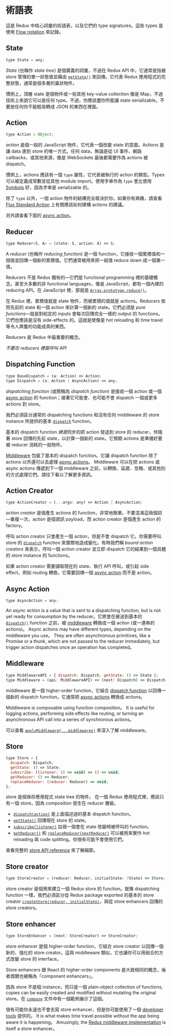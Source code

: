 # 術語表

這是 Redux 中核心詞彙的術語表，以及它們的 type signatures。這些 types 是使用 [Flow notation](http://flowtype.org/docs/quick-reference.html) 來記錄。

## State

```js
type State = any;
```

*State* (也稱作 *state tree*) 是個廣義的詞彙，不過在 Redux API 中，它通常是指被 store 管理的單一狀態值並藉由 [`getState()`](api/Store.md#getState) 來回傳。它代表 Redux 應用程式的完整狀態，通常是個多層的巢狀物件。

慣例上，頂層 state 是個物件或一些其他 key-value collection 像是 Map，不過技術上來說它可以是任何 type。不過，你應該盡你所能讓 state serializable。不要放任何你不能輕易轉成 JSON 的東西在裡面。

## Action

```js
type Action = Object;
```

*action* 是個一般的 JavaScript 物件，它代表一個改變 state 的意圖。Actions 是讓 data 進到 store 的唯一方式。任何 data，無論是從 UI 事件、網路 callbacks、或其他來源，像是 WebSockets 最後都需要作為 actions 被 dispatch。

慣例上，actions 應該有一個 `type` 屬性，它代表被執行的 action 的類型。Types 可以被定義成常數並從其他 module import。使用字串作為 `type` 會比使用 [Symbols](https://developer.mozilla.org/en/docs/Web/JavaScript/Reference/Global_Objects/Symbol) 好，因為字串是 serializable 的。

除了 `type` 以外，一個 action 物件的結構完全取決於你。如果你有興趣，請查看 [Flux Standard Action](https://github.com/acdlite/flux-standard-action) 上有關應該如何建構 actions 的建議。

另外請查看下面的 [async action](#async-action)。

## Reducer

```js
type Reducer<S, A> = (state: S, action: A) => S;
```

A *reducer* (也稱作 *reducing function*) 是一個 function，它接收一個累積值和一個值並回傳一個新的累積值。它們通常被用來把一組值 reduce down 成一個單一值。

Reducers 不是 Redux 獨有的—它們是 functional programming 裡的基礎概念。甚至大多數的非 functional languages，像是 JavaScript，都有一個內建的 reducing API。在 JavaScript 裡，那就是 [`Array.prototype.reduce()`](https://developer.mozilla.org/en-US/docs/Web/JavaScript/Reference/Global_Objects/Array/Reduce)。

在 Redux 裡，累積值就是 state 物件，而被累積的值就是 actions。Reducers 依照先前的 state 和一個 action 來計算一個新的 state。它們必須是 *pure functions*—就是對給定的 inputs 會每次回傳完全一樣的 output 的 functions。它們也應該是沒有 side-effects 的。這就是使像是 hot reloading 和 time travel 等令人興奮的功能成真的東西。

Reducers 是 Redux 中最重要的概念。

*不要在 reducers 裡面呼叫 API*

## Dispatching Function

```js
type BaseDispatch = (a: Action) => Action;
type Dispatch = (a: Action | AsyncAction) => any;
```

*dispatching function* (或簡稱為 *dispatch function*) 是接收一個 action 或一個 [async action](#async-action) 的 function；接著它可能會、也可能不會 dispatch 一個或更多 actions 到 store。

我們必須區分通常的 dispatching functions 和沒有任何 middleware 的 store instance 所提供的基本 [`dispatch`](api/Store.md#dispatch) function。

基本的 dispatch function *總是*同步的把 action 發送到 store 的 reducer，伴隨著 store 回傳的先前 state，以計算一個新的 state。它預期 actions 是準備好要被 reducer 消耗的一般物件。

[Middleware](#middleware) 包裝了基本的 dispatch function。它讓 dispatch function 除了 actions 以外還可以去處理 [async actions](#async-action)。 Middleware 可以在把 actions 或 async actions 傳遞到下一個 middleware 之前，以轉換、延遲、忽略、或其他別的方式處理它們。請往下看以了解更多資訊。

## Action Creator

```js
type ActionCreator = (...args: any) => Action | AsyncAction;
```

*action creator* 是個產生 actions 的 function，非常地簡單。不要混淆這兩個詞—重複一次，action 是個資訊 payload，而 action creator 是個產生 action 的 factory。

呼叫 action creator 只會產生一個 action，但是不會 dispatch 它。你需要呼叫 store 的 [`dispatch`](api/Store.md#dispatch) function 來實際地造成變化。有時我們稱 *bound action creators* 來表示，呼叫一個 action creator 並立即 dispatch 它的結果到一個具體的 store instance 的 functions。

如果 action creator 需要讀取現在的 state、執行 API 呼叫，或引起 side effect，例如 routing 轉換，它需要回傳一個 [async action](#async-action) 而不是 action。

## Async Action

```js
type AsyncAction = any;
```

An *async action* is a value that is sent to a dispatching function, but is not yet ready for consumption by the reducer。它將會在被送到基本的 [`dispatch()`](api/Store.md#dispatch) function 之前，被 [middleware](#middleware) 轉換成一個 action (或一連串的 actions)。 Async actions may have different types, depending on the middleware you use。 They are often asynchronous primitives, like a Promise or a thunk, which are not passed to the reducer immediately, but trigger action dispatches once an operation has completed。

## Middleware

```js
type MiddlewareAPI = { dispatch: Dispatch, getState: () => State };
type Middleware = (api: MiddlewareAPI) => (next: Dispatch) => Dispatch;
```

middleware 是一個 higher-order function，它組合 [dispatch function](#dispatching-function) 以回傳一個新的 dispatch function。它通常把 [async actions](#async-action) 轉換成 actions。

Middleware is composable using function composition。 It is useful for logging actions, performing side effects like routing, or turning an asynchronous API call into a series of synchronous actions。

可以查看 [`applyMiddleware(...middlewares)`](./api/applyMiddleware.md) 來深入了解 middleware。

## Store

```js
type Store = {
  dispatch: Dispatch;
  getState: () => State;
  subscribe: (listener: () => void) => () => void;
  getReducer: () => Reducer;
  replaceReducer: (reducer: Reducer) => void;
};
```

store 是個保存應用程式 state tree 的物件。
在一個 Redux 應用程式裡，應該只有一個 store，因為 composition 發生在 reducer 層級。

- [`dispatch(action)`](api/Store.md#dispatch) 是上面描述過的基本 dispatch function。
- [`getState()`](api/Store.md#getState) 回傳現在 store 的 state。
- [`subscribe(listener)`](api/Store.md#subscribe) 註冊一個會在 state 改變時被呼叫的 function。
- [`getReducer()`](api/Store.md#getReducer) 和 [`replaceReducer(nextReducer)`](api/Store.md#replaceReducer) 可以被用來實作 hot reloading 與 code splitting。你很有可能不會使用它們。

查看完整的 [store API reference](api/Store.md#dispatch) 來了解細節。

## Store creator

```js
type StoreCreator = (reducer: Reducer, initialState: ?State) => Store;
```

store creator 是個用來建立一個 Redux store 的 function。就像 dispatching function 一樣，我們必須區分從 Redux package exported 的基本的 store creator [`createStore(reducer, initialState)`](api/createStore.md)，與從 store enhancers 回傳的 store creators。

## Store enhancer

```js
type StoreEnhancer = (next: StoreCreator) => StoreCreator;
```

store enhancer 是個 higher-order function，它組合 store creator 以回傳一個新的、強化的 store creator。這與 middleware 類似，它也讓你可以用組合的方式改變 store 的 interface。

Store enhancers 跟 React 的 higher-order components 是大致相同的概念，後者偶爾也被稱為「component enhancers」。

因為 store 不是個 instance，而只是一個 plain-object collection of functions, copies can be easily created and modified without mutating the original store。在 [`compose`](api/compose.md) 文件中有一個範例展示了這個。

很有可能你永遠也不會去寫 store enhancer，但是你可能使用了一個 [developer tools](https://github.com/gaearon/redux-devtools) 提供的。 It is what makes time travel possible without the app being aware it is happening。 Amusingly, the [Redux middleware implementation](api/applyMiddleware.md) is itself a store enhancer。
